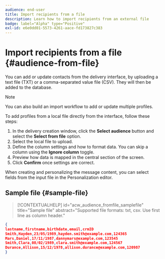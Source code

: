```yaml
---
audience: end-user
title: Import recipients from a file
description: Learn how to import recipients from an external file
badge: label="Alpha" type="Positive"
exl-id: e6e0dd01-5573-4261-aace-fd173827c383
---
```

# Import recipients from a file {#audience-from-file}

You can add or update contacts from the delivery interface, by uploading a text file (TXT) or a comma-separated value file (CSV). They will then be added to the database. 

>[!NOTE]
>
>You can also build an import workflow to add or update multiple profiles.  


To add profiles from a local file directly from the interface, follow these steps:

1. In the delivery creation window, click the **Select audience** button and select the **Select from file** option.
1. Select the local file to upload.
1. Define the column settings and how to format data. You can skip a column using the **Ignore column** toggle.
1. Preview how data is mapped in the central section of the screen.
1. Click **Confirm** once settings are correct.

When creating and personalizing the message content, you can select fields from the input file in the Personalization editor.

## Sample file {#sample-file}

>[!CONTEXTUALHELP]
>id="acw_audience_fromfile_samplefile"
>title="Sample file"
>abstract="Supported file formats: txt, csv. Use first line as column header."


```json
{
lastname,firstname,birthdate,email,crmID
Smith,Hayden,23/05/1989,hayden.smith@example.com,124365
Mars,Daniel,17/11/1987,dannymars@example.com,123545
Smith,Clara,08/02/1989,clara.smith@example.com,124567
Durance,Allison,15/12/1978,allison.durance@example.com,120987
}
```
